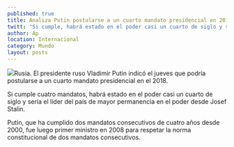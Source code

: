```yaml
---
published: true
title: Analiza Putin postularse a un cuarto mandato presidencial en 2018
twitt: "Si cumple, habrá estado en el poder casi un cuarto de siglo y sería el líder del país de mayor permanencia en el poder desde Josef Stalin."
author: Ap
location: Internacional
category: Mundo
layout: posts
---
```


![](http://i.imgur.com/TeozJjvm.jpg)Rusia. El presidente ruso Vladimir Putin indicó el jueves que podría postularse a un cuarto mandato presidencial en el 2018.

Si cumple cuatro mandatos, habrá estado en el poder casi un cuarto de siglo y sería el líder del país de mayor permanencia en el poder desde Josef Stalin.

Putin, que ha cumplido dos mandatos consecutivos de cuatro años desde 2000, fue luego primer ministro en 2008 para respetar la norma constitucional de dos mandatos consecutivos.
